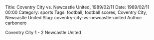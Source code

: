 Title: Coventry City vs. Newcastle United, 1989/02/11
Date: 1989/02/11 00:00
Category: sports
Tags: football, football scores, Coventry City, Newcastle United
Slug: coventry-city-vs-newcastle-united
Author: carbonero


Coventry City 1 - 2 Newcastle United
